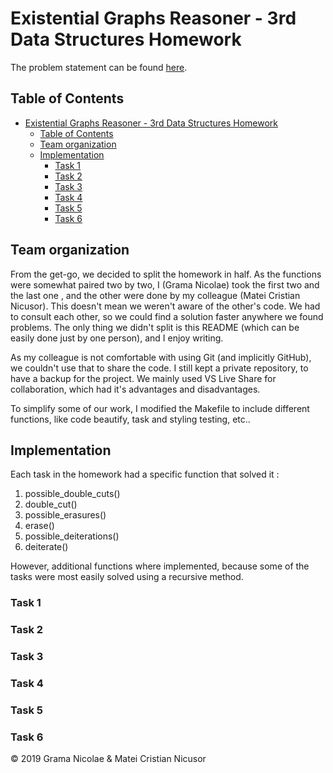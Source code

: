 # Existential Graphs Reasoner - 3rd Data Structures Homework

The problem statement can be found [here](https://ocw.cs.pub.ro/courses/sd-ca/teme/tema3).

## Table of Contents

- [Existential Graphs Reasoner - 3rd Data Structures Homework](#existential-graphs-reasoner---3rd-data-structures-homework)
  - [Table of Contents](#table-of-contents)
  - [Team organization](#team-organization)
  - [Implementation](#implementation)
    - [Task 1](#task-1)
    - [Task 2](#task-2)
    - [Task 3](#task-3)
    - [Task 4](#task-4)
    - [Task 5](#task-5)
    - [Task 6](#task-6)

## Team organization

From the get-go, we decided to split the homework in half. As the functions were somewhat paired two by two, I (Grama Nicolae) took the first two and the last one , and the other were done by my colleague (Matei Cristian Nicusor). This doesn't mean we weren't aware of the other's code. We had to consult each other, so we could find a solution faster anywhere we found problems. The only thing we didn't split is this README (which can be easily done just by one person), and I enjoy writing.

As my colleague is not comfortable with using Git (and implicitly GitHub), we couldn't use that to share the code. I still kept a private repository, to have a backup for the project. We mainly used VS Live Share for collaboration, which had it's advantages and disadvantages.

To simplify some of our work, I modified the Makefile to include different functions, like code beautify, task and styling testing, etc..

## Implementation

Each task in the homework had a specific function that solved it :
1. possible_double_cuts()
2. double_cut()
3. possible_erasures()
4. erase()
5. possible_deiterations()
6. deiterate()

However, additional functions where implemented, because some of the tasks were most easily solved using a recursive method.

### Task 1

### Task 2

### Task 3

### Task 4

### Task 5

### Task 6

© 2019 Grama Nicolae & Matei Cristian Nicusor